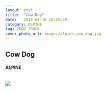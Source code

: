 ```yaml
---
layout: post
title:  "Cow Dog"
date:   2014-01-16 20:25:59
category: ALPINE
tag: FOOD TRUCK
cover_photo_url: images/alpine_cow_dog.jpg
---
```


<div class="section-title">
  <h2>Cow Dog</h2>
    <h4>ALPINE</h4>
    <div class="divider-border"></div>
</div> 
<div class="column small-6">
    <p>
    </p>
<div class="column small-6">
    <img src="{{ "/images/alpine_cow_dog.jpg" | prepend: site.baseurl }}">
</div>